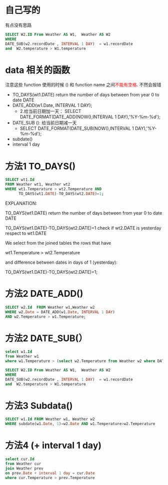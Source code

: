 # 自己写的

有点没有思路

```sql
SELECT W2.ID From Weather AS W1,  Weather AS W2
WHERE  
DATE_SUB(w2.recordDate , INTERVAL 1 DAY)  = w1.recordDate 
and  W2.temperature > W1.temperature
```

# data 相关的函数

注意这些 function 使用的时候 () 和 function name 之间<font color=red>不能有空格</font>. 不然会报错 

* TO_DAYS(wt1.DATE) return the number of days between from year 0 to date DATE
* DATE_ADD(w1.Date, INTERVAL 1 DAY);
  * 2.给当前日期加一天： SELECT DATE_FORMAT(DATE_ADD(NOW(),INTERVAL 1 DAY),'%Y-%m-%d');
* DATE_SUB (): 给当前日期减一天
  * SELECT DATE_FORMAT(DATE_SUB(NOW(),INTERVAL 1 DAY),'%Y-%m-%d');
* subdate()
* interval 1 day

# 方法1  TO_DAYS()

```sql
SELECT wt1.Id 
FROM Weather wt1, Weather wt2
WHERE wt1.Temperature > wt2.Temperature AND 
      TO_DAYS(wt1.DATE)-TO_DAYS(wt2.DATE)=1;
```

EXPLANATION:

TO_DAYS(wt1.DATE) return the number of days between from year 0 to date DATE

TO_DAYS(wt1.DATE)-TO_DAYS(wt2.DATE)=1 check if wt2.DATE is yesterday respect to wt1.DATE

We select from the joined tables the rows that have 

wt1.Temperature > wt2.Temperature

and difference between dates in days of 1 (yesterday):

TO_DAYS(wt1.DATE)-TO_DAYS(wt2.DATE)=1;

# 方法2 DATE_ADD()

```sql
SELECT w2.Id  FROM Weather w1,Weather w2 
WHERE w2.Date = DATE_ADD(w1.Date, INTERVAL 1 DAY) 
AND w2.Temperature > w1.Temperature;
```

# 方法2 DATE_SUB(）

```sql
select w1.Id 
from Weather w1
where w1.Temperature > (select w2.Temperature from Weather w2 where DATE_SUB(w1.Date,INTERVAL 1 DAY) = w2.Date);

SELECT W2.ID From Weather AS W1,  Weather AS W2
WHERE  
DATE_SUB(w2.recordDate , INTERVAL 1 DAY)  = w1.recordDate 
and  W2.temperature > W1.temperature
```

# 方法3 Subdata()

```sql
SELECT w1.Id FROM Weather w1, Weather w2
WHERE subdate(w1.Date, 1)=w2.Date AND w1.Temperature>w2.Temperature
```

# 方法4 (+ interval 1 day)

```sql
select cur.Id
from Weather cur
join Weather prev
on prev.Date + interval 1 day = cur.Date
where cur.Temperature > prev.Temperature
```